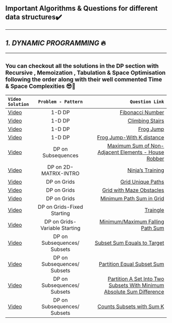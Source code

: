## Important Algorithms & Questions for different data structures✔️
----
## *1. DYNAMIC PROGRAMMING* 🔥
----
## <sup>You can checkout all the solutions in the DP section with Recursive , Memoization , Tabulation & Space Optimisation following the order along with their well commented Time & Space Complexities 😎🚀</sup> 
| `Video Solution`  | `Problem - Pattern`  | `Question Link` | 
| :------------ |:---------------:| -----:| 
|   [Video](https://youtu.be/tyB0ztf0DNY )   | 1-D DP | [Fibonacci Number](https://leetcode.com/problems/fibonacci-number/) |
| [Video](https://youtu.be/mLfjzJsN8us )   | 1-D DP | [Climbing Stairs](https://leetcode.com/problems/fibonacci-number/)  |
|  [Video](https://youtu.be/EgG3jsGoPvQ)   | 1-D DP | [Frog Jump](https://bit.ly/3t1Sjyx)  |
|  [Video](https://youtu.be/Kmh3rhyEtB8)   | 1-D DP | [Frog Jump-With K distance](https://www.youtube.com/redirect?event=video_description&redir_token=QUFFLUhqbUxtRy1pOXU1WmpjRDhCcUJxSGlKSEkxMWthQXxBQ3Jtc0tsNUtiVUNsdFNmQlA1N3pmRGh6N1kyUk5Ic2pkRlgyZEd6SjEyRmpWWTNhalktT3VJZXYzRWZMN1pYQVFjb013VUxqN1JMTEp2UHA2WFRMZklzdTVoRnhsQlpMZkhkOW0xdVgtRGc2ZGI4c2J3MWhjMA&q=https%3A%2F%2Fatcoder.jp%2Fcontests%2Fdp%2Ftasks%2Fdp_b&v=Kmh3rhyEtB8)  |
|  [Video](https://youtu.be/GrMBfJNk_NY)   | DP on Subsequences | [Maximum Sum of Non-Adjacent Elements - House Robber](https://leetcode.com/problems/house-robber/)  |
|  [Video](https://youtu.be/AE39gJYuRog)   | DP on 2D-MATRIX-INTRO | [Ninja’s Training ](https://www.codingninjas.com/codestudio/problems/ninja-s-training_3621003?source=youtube&campaign=striver_dp_videos&utm_source=youtube&utm_medium=affiliate&utm_campaign=striver_dp_videos)  |
|  [Video](https://youtu.be/sdE0A2Oxofw)   |  DP on Grids| [Grid Unique Paths](https://leetcode.com/problems/unique-paths/)  |
|  [Video](https://youtu.be/TmhpgXScLyY)   |  DP on Grids| [Grid with Maze Obstacles](https://leetcode.com/problems/unique-paths-ii/)  |
|  [Video](https://youtu.be/_rgTlyky1uQ)   |  DP on Grids| [Minimum Path Sum in Grid](https://leetcode.com/problems/minimum-path-sum/)  |
|  [Video](https://youtu.be/SrP-PiLSYC0)   |  DP on Grids-Fixed Starting| [Traingle](https://leetcode.com/problems/triangle/)  |
|  [Video](https://youtu.be/N_aJ5qQbYA0)   |  DP on Grids-Variable Starting| [Minimum/Maximum Falling Path Sum](https://leetcode.com/problems/minimum-falling-path-sum/)  |
|  [Video](https://youtu.be/fWX9xDmIzRI)   |  DP on Subsequences/ Subsets| [Subset Sum Equals to Target](https://www.codingninjas.com/codestudio/problems/subset-sum-equal-to-k_1550954?leftPanelTab=1)  |
|  [Video](https://youtu.be/7win3dcgo3k)   |  DP on Subsequences/ Subsets| [ Partition Equal Subset Sum ](https://leetcode.com/problems/partition-equal-subset-sum/)  |
|  [Video](https://youtu.be/GS_OqZb2CWc) |  DP on Subsequences/ Subsets| [ Partition A Set Into Two Subsets With Minimum Absolute Sum Difference ](https://www.codingninjas.com/codestudio/problems/partition-a-set-into-two-subsets-such-that-the-difference-of-subset-sums-is-minimum_842494?source=youtube&campaign=striver_dp_videos&utm_source=youtube&utm_medium=affiliate&utm_campaign=striver_dp_videos/)  |
|  [Video](https://youtu.be/ZHyb-A2Mte4)   |  DP on Subsequences/ Subsets| [ Counts Subsets with Sum K](https://www.codingninjas.com/codestudio/problems/number-of-subsets_3952532?source=youtube&campaign=striver_dp_videos&utm_source=youtube&utm_medium=affiliate&utm_campaign=striver_dp_videos&leftPanelTab=1)  |


